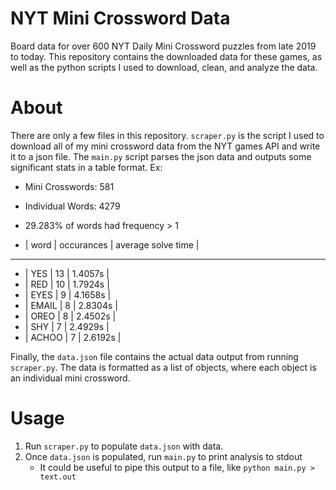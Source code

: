 # NYT Mini Crossword Data

Board data for over 600 NYT Daily Mini Crossword puzzles from late 2019 to today. This repository contains the downloaded data for these games, as well as the python scripts I used to download, clean, and analyze the data.

# About

There are only a few files in this repository. `scraper.py` is the script I used to download all of my mini crossword data from the NYT games API and write it to a json file. The `main.py` script parses the json data and outputs some significant stats in a table format. Ex:

  - Mini Crosswords: 581
  - Individual Words: 4279
  - 29.283% of words had frequency > 1

  - | word    | occurances   | average solve time   |
  - ------------------------------------------------
  - | YES     | 13           | 1.4057s              |
  - | RED     | 10           | 1.7924s              |
  - | EYES    | 9            | 4.1658s              |
  - | EMAIL   | 8            | 2.8304s              |
  - | OREO    | 8            | 2.4502s              |
  - | SHY     | 7            | 2.4929s              |
  - | ACHOO   | 7            | 2.6192s              |

Finally, the `data.json` file contains the actual data output from running `scraper.py`. The data is formatted as a list of objects, where each object is an individual mini crossword. 

# Usage

1. Run `scraper.py` to populate `data.json` with data. 
2. Once `data.json` is populated, run `main.py` to print analysis to stdout
    - It could be useful to pipe this output to a file, like `python main.py > text.out`